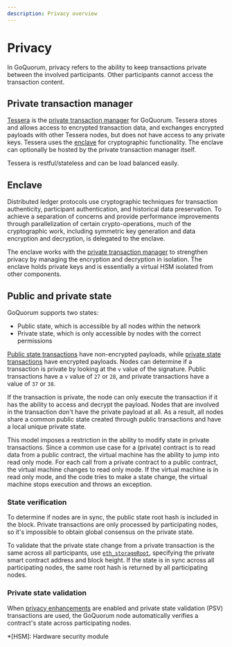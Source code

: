 ```yaml
---
description: Privacy overview
---
```


# Privacy

In GoQuorum, privacy refers to the ability to keep transactions private between the involved participants.
Other participants cannot access the transaction content.

## Private transaction manager

[Tessera](https://docs.tessera.consensys.net) is the [private transaction manager](PrivateTransactionManager.md) for GoQuorum.
Tessera stores and allows access to encrypted transaction data, and exchanges encrypted payloads with other Tessera nodes,
but does not have access to any private keys.
Tessera uses the [enclave](#enclave) for cryptographic functionality.
The enclave can optionally be hosted by the private transaction manager itself.

Tessera is restful/stateless and can be load balanced easily.

## Enclave

Distributed ledger protocols use cryptographic techniques for transaction authenticity, participant authentication, and
historical data preservation.
To achieve a separation of concerns and provide performance improvements through parallelization of certain
crypto-operations, much of the cryptographic work, including symmetric key generation and data encryption and decryption,
is delegated to the enclave.

The enclave works with the [private transaction manager](#private-transaction-manager) to strengthen privacy by managing
the encryption and decryption in isolation.
The enclave holds private keys and is essentially a virtual HSM isolated from other components.

## Public and private state

GoQuorum supports two states:

- Public state, which is accessible by all nodes within the network
- Private state, which is only accessible by nodes with the correct permissions

[Public state transactions](PrivateAndPublic.md#public-transactions) have non-encrypted payloads, while
[private state transactions](PrivateAndPublic.md#private-transactions) have encrypted payloads.
Nodes can determine if a transaction is private by looking at the `v` value of the signature.
Public transactions have a `v` value of `27` or `28`, and private transactions have a value of `37` or `38`.

If the transaction is private, the node can only execute the transaction if it has the ability to access and decrypt the payload.
Nodes that are involved in the transaction don't have the private payload at all.
As a result, all nodes share a common public state created through public transactions and have a local unique private state.

This model imposes a restriction in the ability to modify state in private transactions.
Since a common use case for a (private) contract is to read data from a public contract, the virtual machine has the
ability to jump into read only mode.
For each call from a private contract to a public contract, the virtual machine changes to read only mode.
If the virtual machine is in read only mode, and the code tries to make a state change, the virtual machine stops
execution and throws an exception.

### State verification

To determine if nodes are in sync, the public state root hash is included in the block.
Private transactions are only processed by participating nodes, so it's impossible to obtain global consensus on the
private state.

To validate that the private state change from a private transaction is the same across all participants, use
[`eth_storageRoot`](../../Reference/API-Methods.md#eth_storageroot), specifying the private smart contract address and
block height.
If the state is in sync across all participating nodes, the same root hash is returned by all participating nodes.

### Private state validation

When [privacy enhancements](PrivacyEnhancements.md) are enabled and private state validation (PSV) transactions are used,
the GoQuorum node automatically verifies a contract's state across participating nodes.

*[HSM]: Hardware security module
